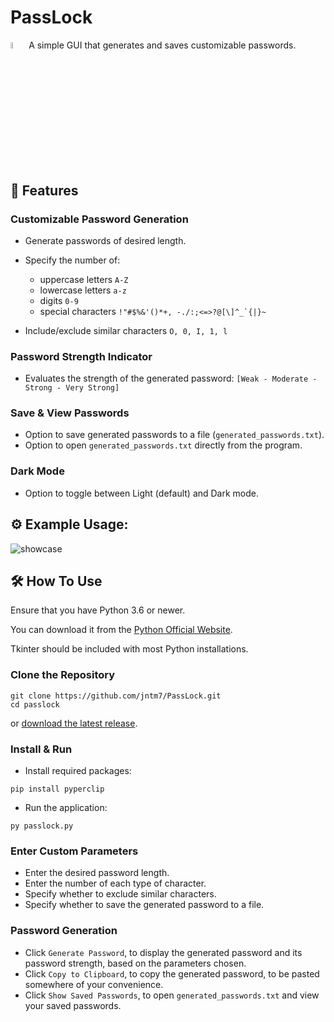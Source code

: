 # PassLock

<img src="https://github.com/jntm7/PassLock/assets/108718802/737c5d25-b073-48dd-98cb-767bdc9b4a38.png" width=5% height=5%> A simple GUI that generates and saves customizable passwords.

## 📢 Features

### Customizable Password Generation

- Generate passwords of desired length.
- Specify the number of:

  - uppercase letters `A-Z`
  - lowercase letters `a-z`
  - digits `0-9`
  - special characters ``!"#$%&'()*+, -./:;<=>?@[\]^_`{|}~``
 
- Include/exclude similar characters `O, 0, I, 1, l`


### Password Strength Indicator

- Evaluates the strength of the generated password:
`[Weak - Moderate - Strong - Very Strong]`

### Save & View Passwords

- Option to save generated passwords to a file (`generated_passwords.txt`).
- Option to open `generated_passwords.txt` directly from the program.

### Dark Mode

- Option to toggle between Light (default) and Dark mode.

## ⚙️ Example Usage:

![showcase](https://github.com/jntm7/PassLock/assets/108718802/fa678a4e-750e-4ac3-99db-e8ff9d6267b9)


## 🛠️ How To Use

Ensure that you have Python 3.6 or newer.

You can download it from the [Python Official Website](https://www.python.org/downloads/).

Tkinter should be included with most Python installations.

### Clone the Repository

```
git clone https://github.com/jntm7/PassLock.git
cd passlock
```

or [download the latest release](https://github.com/jntm7/PassLock/archive/refs/tags/v1.0.zip).

### Install & Run

- Install required packages:

```
pip install pyperclip
```

- Run the application:

```
py passlock.py
```

### Enter Custom Parameters
- Enter the desired password length.
- Enter the number of each type of character.
- Specify whether to exclude similar characters.
- Specify whether to save the generated password to a file.

### Password Generation
- Click `Generate Password`, to display the generated password and its password strength, based on the parameters chosen.
- Click `Copy to Clipboard`, to copy the generated password, to be pasted somewhere of your convenience.
- Click `Show Saved Passwords`, to open `generated_passwords.txt` and view your saved passwords.


